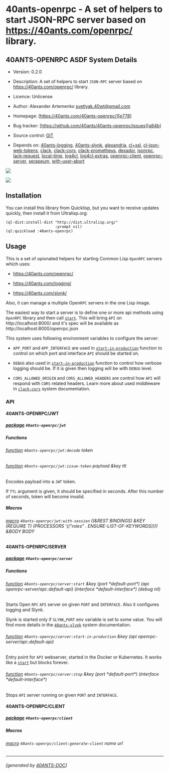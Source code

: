 <a id="x-2840ANTS-OPENRPC-DOCS-2FINDEX-3A-40README-2040ANTS-DOC-2FLOCATIVES-3ASECTION-29"></a>

# 40ants-openrpc - A set of helpers to start JSON-RPC server based on https://40ants.com/openrpc/ library.

<a id="40-ants-openrpc-asdf-system-details"></a>

## 40ANTS-OPENRPC ASDF System Details

* Version: 0.2.0

* Description: A set of helpers to start `JSON-RPC` server based on https://40ants.com/openrpc/ library.

* Licence: Unlicense

* Author: Alexander Artemenko <svetlyak.40wt@gmail.com>

* Homepage: [https://40ants.com/40ants-openrpc/][e778]

* Bug tracker: [https://github.com/40ants/40ants-openrpc/issues][a84b]

* Source control: [GIT][8702]

* Depends on: [40ants-logging][422a], [40ants-slynk][2e1d], [alexandria][8236], [cl+ssl][fca9], [cl-json-web-tokens][674d], [clack][482d], [clack-cors][087e], [clack-prometheus][babd], [dexador][8347], [jsonrpc][a9bd], [lack-request][6a02], [local-time][46a1], [log4cl][7f8b], [log4cl-extras][691c], [openrpc-client][b8fd], [openrpc-server][c8e7], [serapeum][c41d], [with-user-abort][ad05]

[![](https://github-actions.40ants.com/40ants/40ants-openrpc/matrix.svg?only=ci.run-tests)][bc95]

![](http://quickdocs.org/badge/40ants-openrpc.svg)

<a id="x-2840ANTS-OPENRPC-DOCS-2FINDEX-3A-3A-40INSTALLATION-2040ANTS-DOC-2FLOCATIVES-3ASECTION-29"></a>

## Installation

You can install this library from Quicklisp, but you want to receive updates quickly, then install it from Ultralisp.org:

```
(ql-dist:install-dist "http://dist.ultralisp.org/"
                      :prompt nil)
(ql:quickload :40ants-openrpc)
```
<a id="x-2840ANTS-OPENRPC-DOCS-2FINDEX-3A-3A-40USAGE-2040ANTS-DOC-2FLOCATIVES-3ASECTION-29"></a>

## Usage

This is a set of opionated helpers for starting Common Lisp `OpenRPC` servers which uses:

* https://40ants.com/openrpc/

* https://40ants.com/logging/

* https://40ants.com/slynk/

Also, it can manage a multiple Open`RPC` servers in the one Lisp image.

The easiest way to start a server is to define one or more api methods using `OpenRPC` library
and then call [`start`][999c]. This will bring `API` on http://localhost:8000/ and it's spec will be available
as http://localhost:8000/openrpc.json

This system uses following environment variables to configure the server:

* `APP_PORT` and `APP_INTERFACE` are used in [`start-in-production`][e921] function to control on which port and interface
  `API` should be started on.

* `DEBUG` also used in [`start-in-production`][e921] function to control how verbose logging should be. If it is given
  then logging will be with `DEBUG` level.

* `CORS_ALLOWED_ORIGIN` and `CORS_ALLOWED_HEADERS` are control how `API` will respond with `CORS` related headers.
  Learn more about used middleware in [`clack-cors`][5314] system documentation.

<a id="x-2840ANTS-OPENRPC-DOCS-2FINDEX-3A-3A-40API-2040ANTS-DOC-2FLOCATIVES-3ASECTION-29"></a>

### API

<a id="x-2840ANTS-OPENRPC-DOCS-2FINDEX-3A-3A-4040ANTS-OPENRPC-2FJWT-3FPACKAGE-2040ANTS-DOC-2FLOCATIVES-3ASECTION-29"></a>

#### 40ANTS-OPENRPC/JWT

<a id="x-28-23A-28-2818-29-20BASE-CHAR-20-2E-20-2240ANTS-OPENRPC-2FJWT-22-29-20PACKAGE-29"></a>

##### [package](3bf9) `40ants-openrpc/jwt`

<a id="x-2840ANTS-OPENRPC-DOCS-2FINDEX-3A-3A-7C-4040ANTS-OPENRPC-2FJWT-3FFunctions-SECTION-7C-2040ANTS-DOC-2FLOCATIVES-3ASECTION-29"></a>

##### Functions

<a id="x-2840ANTS-OPENRPC-2FJWT-3ADECODE-20FUNCTION-29"></a>

###### [function](f808) `40ants-openrpc/jwt:decode` token

<a id="x-2840ANTS-OPENRPC-2FJWT-3AISSUE-TOKEN-20FUNCTION-29"></a>

###### [function](f6ed) `40ants-openrpc/jwt:issue-token` payload &key ttl

Encodes payload into a `JWT` token.

If `TTL` argument is given, it should be specified in seconds. After this number of seconds, token will become invalid.

<a id="x-2840ANTS-OPENRPC-DOCS-2FINDEX-3A-3A-7C-4040ANTS-OPENRPC-2FJWT-3FMacros-SECTION-7C-2040ANTS-DOC-2FLOCATIVES-3ASECTION-29"></a>

##### Macros

<a id="x-2840ANTS-OPENRPC-2FJWT-3AWITH-SESSION-20-2840ANTS-DOC-2FLOCATIVES-3AMACRO-29-29"></a>

###### [macro](ff1c) `40ants-openrpc/jwt:with-session` ((&REST BINDINGS) &KEY (REQUIRE T) (PROCESSORS '(("roles" . ENSURE-LIST-OF-KEYWORDS)))) &BODY BODY

<a id="x-2840ANTS-OPENRPC-DOCS-2FINDEX-3A-3A-4040ANTS-OPENRPC-2FSERVER-3FPACKAGE-2040ANTS-DOC-2FLOCATIVES-3ASECTION-29"></a>

#### 40ANTS-OPENRPC/SERVER

<a id="x-28-23A-28-2821-29-20BASE-CHAR-20-2E-20-2240ANTS-OPENRPC-2FSERVER-22-29-20PACKAGE-29"></a>

##### [package](2e68) `40ants-openrpc/server`

<a id="x-2840ANTS-OPENRPC-DOCS-2FINDEX-3A-3A-7C-4040ANTS-OPENRPC-2FSERVER-3FFunctions-SECTION-7C-2040ANTS-DOC-2FLOCATIVES-3ASECTION-29"></a>

##### Functions

<a id="x-2840ANTS-OPENRPC-2FSERVER-3ASTART-20FUNCTION-29"></a>

###### [function](9213) `40ants-openrpc/server:start` &key (port \*default-port\*) (api openrpc-server/api::default-api) (interface \*default-interface\*) (debug nil)

Starts Open `RPC` `API` server on given `PORT` and `INTERFACE`.
Also it configures logging and Slynk.

Slynk is started only if `SLYNK`_`PORT` env variable is set to some value.
You will find more details in the [`40ants-slynk`][04ac] system documentation.

<a id="x-2840ANTS-OPENRPC-2FSERVER-3ASTART-IN-PRODUCTION-20FUNCTION-29"></a>

###### [function](ec79) `40ants-openrpc/server:start-in-production` &key (api openrpc-server/api::default-api)

Entry point for `API` webserver, started in the Docker or Kubernetes.
It works like a [`start`][999c] but blocks forever.

<a id="x-2840ANTS-OPENRPC-2FSERVER-3ASTOP-20FUNCTION-29"></a>

###### [function](3ea4) `40ants-openrpc/server:stop` &key (port \*default-port\*) (interface \*default-interface\*)

Stops `API` server running on given `PORT` and `INTERFACE`.

<a id="x-2840ANTS-OPENRPC-DOCS-2FINDEX-3A-3A-4040ANTS-OPENRPC-2FCLIENT-3FPACKAGE-2040ANTS-DOC-2FLOCATIVES-3ASECTION-29"></a>

#### 40ANTS-OPENRPC/CLIENT

<a id="x-28-23A-28-2821-29-20BASE-CHAR-20-2E-20-2240ANTS-OPENRPC-2FCLIENT-22-29-20PACKAGE-29"></a>

##### [package](258b) `40ants-openrpc/client`

<a id="x-2840ANTS-OPENRPC-DOCS-2FINDEX-3A-3A-7C-4040ANTS-OPENRPC-2FCLIENT-3FMacros-SECTION-7C-2040ANTS-DOC-2FLOCATIVES-3ASECTION-29"></a>

##### Macros

<a id="x-2840ANTS-OPENRPC-2FCLIENT-3AGENERATE-CLIENT-20-2840ANTS-DOC-2FLOCATIVES-3AMACRO-29-29"></a>

###### [macro](ffa3) `40ants-openrpc/client:generate-client` name url


[e778]: https://40ants.com/40ants-openrpc/
[999c]: https://40ants.com/40ants-openrpc/#x-2840ANTS-OPENRPC-2FSERVER-3ASTART-20FUNCTION-29
[e921]: https://40ants.com/40ants-openrpc/#x-2840ANTS-OPENRPC-2FSERVER-3ASTART-IN-PRODUCTION-20FUNCTION-29
[5314]: https://40ants.com/clack-cors/#x-28-23A-28-2810-29-20BASE-CHAR-20-2E-20-22clack-cors-22-29-20ASDF-2FSYSTEM-3ASYSTEM-29
[04ac]: https://40ants.com/slynk/#x-28-23A-28-2812-29-20BASE-CHAR-20-2E-20-2240ants-slynk-22-29-20ASDF-2FSYSTEM-3ASYSTEM-29
[8702]: https://github.com/40ants/40ants-openrpc
[bc95]: https://github.com/40ants/40ants-openrpc/actions
[258b]: https://github.com/40ants/40ants-openrpc/blob/8363507d17a857731c2bbbdfaf8e08f5835cc6c8/src/client.lisp#L1
[ffa3]: https://github.com/40ants/40ants-openrpc/blob/8363507d17a857731c2bbbdfaf8e08f5835cc6c8/src/client.lisp#L36
[3bf9]: https://github.com/40ants/40ants-openrpc/blob/8363507d17a857731c2bbbdfaf8e08f5835cc6c8/src/jwt.lisp#L1
[f808]: https://github.com/40ants/40ants-openrpc/blob/8363507d17a857731c2bbbdfaf8e08f5835cc6c8/src/jwt.lisp#L28
[f6ed]: https://github.com/40ants/40ants-openrpc/blob/8363507d17a857731c2bbbdfaf8e08f5835cc6c8/src/jwt.lisp#L32
[ff1c]: https://github.com/40ants/40ants-openrpc/blob/8363507d17a857731c2bbbdfaf8e08f5835cc6c8/src/jwt.lisp#L71
[2e68]: https://github.com/40ants/40ants-openrpc/blob/8363507d17a857731c2bbbdfaf8e08f5835cc6c8/src/server.lisp#L1
[ec79]: https://github.com/40ants/40ants-openrpc/blob/8363507d17a857731c2bbbdfaf8e08f5835cc6c8/src/server.lisp#L100
[9213]: https://github.com/40ants/40ants-openrpc/blob/8363507d17a857731c2bbbdfaf8e08f5835cc6c8/src/server.lisp#L45
[3ea4]: https://github.com/40ants/40ants-openrpc/blob/8363507d17a857731c2bbbdfaf8e08f5835cc6c8/src/server.lisp#L90
[a84b]: https://github.com/40ants/40ants-openrpc/issues
[422a]: https://quickdocs.org/40ants-logging
[2e1d]: https://quickdocs.org/40ants-slynk
[8236]: https://quickdocs.org/alexandria
[fca9]: https://quickdocs.org/cl+ssl
[674d]: https://quickdocs.org/cl-json-web-tokens
[482d]: https://quickdocs.org/clack
[087e]: https://quickdocs.org/clack-cors
[babd]: https://quickdocs.org/clack-prometheus
[8347]: https://quickdocs.org/dexador
[a9bd]: https://quickdocs.org/jsonrpc
[6a02]: https://quickdocs.org/lack-request
[46a1]: https://quickdocs.org/local-time
[7f8b]: https://quickdocs.org/log4cl
[691c]: https://quickdocs.org/log4cl-extras
[b8fd]: https://quickdocs.org/openrpc-client
[c8e7]: https://quickdocs.org/openrpc-server
[c41d]: https://quickdocs.org/serapeum
[ad05]: https://quickdocs.org/with-user-abort

* * *
###### [generated by [40ANTS-DOC](https://40ants.com/doc/)]
